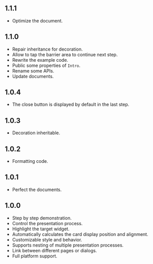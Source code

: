 ## 1.1.1

* Optimize the document.

## 1.1.0

* Repair inheritance for decoration.
* Allow to tap the barrier area to continue next step.
* Rewrite the example code.
* Public some properties of `Intro`.
* Rename some APIs.
* Update documents.

## 1.0.4

* The close button is displayed by default in the last step.

## 1.0.3

* Decoration inheritable.

## 1.0.2

* Formatting code.

## 1.0.1

* Perfect the documents.

## 1.0.0

* Step by step demonstration.
* Control the presentation process.
* Highlight the target widget.
* Automatically calculates the card display position and alignment.
* Customizable style and behavior.
* Supports nesting of multiple presentation processes.
* Link between different pages or dialogs.
* Full platform support.
